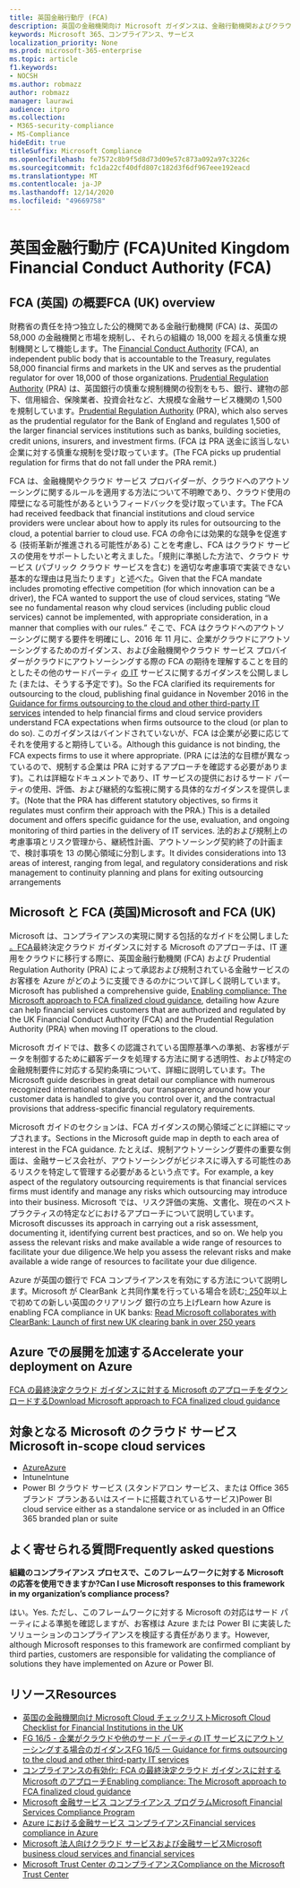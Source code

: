 ```yaml
---
title: 英国金融行動庁 (FCA)
description: 英国の金融機関向け Microsoft ガイダンスは、金融行動機関およびクラウドへのアウトソーシングのガイドラインに従っています。
keywords: Microsoft 365、コンプライアンス、サービス
localization_priority: None
ms.prod: microsoft-365-enterprise
ms.topic: article
f1.keywords:
- NOCSH
ms.author: robmazz
author: robmazz
manager: laurawi
audience: itpro
ms.collection:
- M365-security-compliance
- MS-Compliance
hideEdit: true
titleSuffix: Microsoft Compliance
ms.openlocfilehash: fe7572c8b9f5d8d73d09e57c873a092a97c3226c
ms.sourcegitcommit: fc1da22cf40dfd807c182d3f6df967eee192eacd
ms.translationtype: MT
ms.contentlocale: ja-JP
ms.lasthandoff: 12/14/2020
ms.locfileid: "49669758"
---
```

# <a name="united-kingdom-financial-conduct-authority-fca"></a><span data-ttu-id="16979-104">英国金融行動庁 (FCA)</span><span class="sxs-lookup"><span data-stu-id="16979-104">United Kingdom Financial Conduct Authority (FCA)</span></span>

## <a name="fca-uk-overview"></a><span data-ttu-id="16979-105">FCA (英国) の概要</span><span class="sxs-lookup"><span data-stu-id="16979-105">FCA (UK) overview</span></span>

<span data-ttu-id="16979-106">財務[](https://www.fca.org.uk/)省の責任を持つ独立した公的機関である金融行動機関 (FCA) は、英国の 58,000 の金融機関と市場を規制し、それらの組織の 18,000 を超える慎重な規制機関として機能します。</span><span class="sxs-lookup"><span data-stu-id="16979-106">The [Financial Conduct Authority](https://www.fca.org.uk/) (FCA), an independent public body that is accountable to the Treasury, regulates 58,000 financial firms and markets in the UK and serves as the prudential regulator for over 18,000 of those organizations.</span></span> <span data-ttu-id="16979-107">[Prudential Regulation Authority](https://www.bankofengland.co.uk/pra/pages/default.aspx) (PRA) は、英国銀行の慎重な規制機関の役割をもち、銀行、建物の部下、信用組合、保険業者、投資会社など、大規模な金融サービス機関の 1,500 を規制しています。</span><span class="sxs-lookup"><span data-stu-id="16979-107">[Prudential Regulation Authority](https://www.bankofengland.co.uk/pra/pages/default.aspx) (PRA), which also serves as the prudential regulator for the Bank of England and regulates 1,500 of the larger financial services institutions such as banks, building societies, credit unions, insurers, and investment firms.</span></span> <span data-ttu-id="16979-108">(FCA は PRA 送金に該当しない企業に対する慎重な規制を受け取っています。</span><span class="sxs-lookup"><span data-stu-id="16979-108">(The FCA picks up prudential regulation for firms that do not fall under the PRA remit.)</span></span>

<span data-ttu-id="16979-109">FCA は、金融機関やクラウド サービス プロバイダーが、クラウドへのアウトソーシングに関するルールを適用する方法について不明瞭であり、クラウド使用の障壁になる可能性があるというフィードバックを受け取っています。</span><span class="sxs-lookup"><span data-stu-id="16979-109">The FCA had received feedback that financial institutions and cloud service providers were unclear about how to apply its rules for outsourcing to the cloud, a potential barrier to cloud use.</span></span> <span data-ttu-id="16979-110">FCA の命令には効果的な競争を促進する (技術革新が推進される可能性がある) ことを考慮し、FCA はクラウド サービスの使用をサポートしたいと考えました。「規則に準拠した方法で、クラウド サービス (パブリック クラウド サービスを含む) を適切な考慮事項で実装できない基本的な理由は見当たります」と述べた。</span><span class="sxs-lookup"><span data-stu-id="16979-110">Given that the FCA mandate includes promoting effective competition (for which innovation can be a driver), the FCA wanted to support the use of cloud services, stating “We see no fundamental reason why cloud services (including public cloud services) cannot be implemented, with appropriate consideration, in a manner that complies with our rules.”</span></span> <span data-ttu-id="16979-111">そこで、FCA はクラウドへのアウトソーシングに関する要件を明確にし、2016 年 11 月に、企業がクラウドにアウトソーシングするためのガイダンス、および金融機関やクラウド サービス プロバイダーがクラウドにアウトソーシングする際の FCA の期待を理解することを目的としたその他のサードパーティ [の IT](https://www.fca.org.uk/publication/finalised-guidance/fg16-5.pdf) サービスに関するガイダンスを公開しました (または、そうする予定です)。</span><span class="sxs-lookup"><span data-stu-id="16979-111">So the FCA clarified its requirements for outsourcing to the cloud, publishing final guidance in November 2016 in the [Guidance for firms outsourcing to the cloud and other third-party IT services](https://www.fca.org.uk/publication/finalised-guidance/fg16-5.pdf) intended to help financial firms and cloud service providers understand FCA expectations when firms outsource to the cloud (or plan to do so).</span></span> <span data-ttu-id="16979-112">このガイダンスはバインドされていないが、FCA は企業が必要に応じてそれを使用すると期待している。</span><span class="sxs-lookup"><span data-stu-id="16979-112">Although this guidance is not binding, the FCA expects firms to use it where appropriate.</span></span> <span data-ttu-id="16979-113">(PRA には法的な目標が異なっているので、規制する企業は PRA に対するアプローチを確認する必要があります)。これは詳細なドキュメントであり、IT サービスの提供におけるサード パーティの使用、評価、および継続的な監視に関する具体的なガイダンスを提供します。</span><span class="sxs-lookup"><span data-stu-id="16979-113">(Note that the PRA has different statutory objectives, so firms it regulates must confirm their approach with the PRA.) This is a detailed document and offers specific guidance for the use, evaluation, and ongoing monitoring of third parties in the delivery of IT services.</span></span> <span data-ttu-id="16979-114">法的および規制上の考慮事項とリスク管理から、継続性計画、アウトソーシング契約終了の計画まで、検討事項を 13 の関心領域に分割します。</span><span class="sxs-lookup"><span data-stu-id="16979-114">It divides considerations into 13 areas of interest, ranging from legal, and regulatory considerations and risk management to continuity planning and plans for exiting outsourcing arrangements</span></span>

## <a name="microsoft-and-fca-uk"></a><span data-ttu-id="16979-115">Microsoft と FCA (英国)</span><span class="sxs-lookup"><span data-stu-id="16979-115">Microsoft and FCA (UK)</span></span>

<span data-ttu-id="16979-116">Microsoft は、コンプライアンスの実現に関する包括的なガイドを公開しました [。FCA](https://go.microsoft.com/fwlink/p/?linkid=2101561)最終決定クラウド ガイダンスに対する Microsoft のアプローチは、IT 運用をクラウドに移行する際に、英国金融行動機関 (FCA) および Prudential Regulation Authority (PRA) によって承認および規制されている金融サービスのお客様を Azure がどのように支援できるのかについて詳しく説明しています。</span><span class="sxs-lookup"><span data-stu-id="16979-116">Microsoft has published a comprehensive guide, [Enabling compliance: The Microsoft approach to FCA finalized cloud guidance](https://go.microsoft.com/fwlink/p/?linkid=2101561), detailing how Azure can help financial services customers that are authorized and regulated by the UK Financial Conduct Authority (FCA) and the Prudential Regulation Authority (PRA) when moving IT operations to the cloud.</span></span>

<span data-ttu-id="16979-117">Microsoft ガイドでは、数多くの認識されている国際基準への準拠、お客様がデータを制御するために顧客データを処理する方法に関する透明性、および特定の金融規制要件に対応する契約条項について、詳細に説明しています。</span><span class="sxs-lookup"><span data-stu-id="16979-117">The Microsoft guide describes in great detail our compliance with numerous recognized international standards, our transparency around how your customer data is handled to give you control over it, and the contractual provisions that address-specific financial regulatory requirements.</span></span>

<span data-ttu-id="16979-118">Microsoft ガイドのセクションは、FCA ガイダンスの関心領域ごとに詳細にマップされます。</span><span class="sxs-lookup"><span data-stu-id="16979-118">Sections in the Microsoft guide map in depth to each area of interest in the FCA guidance.</span></span> <span data-ttu-id="16979-119">たとえば、規制アウトソーシング要件の重要な側面は、金融サービス会社が、アウトソーシングがビジネスに導入する可能性のあるリスクを特定して管理する必要があるという点です。</span><span class="sxs-lookup"><span data-stu-id="16979-119">For example, a key aspect of the regulatory outsourcing requirements is that financial services firms must identify and manage any risks which outsourcing may introduce into their business.</span></span> <span data-ttu-id="16979-120">Microsoft では、リスク評価の実施、文書化、現在のベスト プラクティスの特定などにおけるアプローチについて説明しています。</span><span class="sxs-lookup"><span data-stu-id="16979-120">Microsoft discusses its approach in carrying out a risk assessment, documenting it, identifying current best practices, and so on.</span></span> <span data-ttu-id="16979-121">We help you assess the relevant risks and make available a wide range of resources to facilitate your due diligence.</span><span class="sxs-lookup"><span data-stu-id="16979-121">We help you assess the relevant risks and make available a wide range of resources to facilitate your due diligence.</span></span>

<span data-ttu-id="16979-122">Azure が英国の銀行で FCA コンプライアンスを有効にする方法について説明します。Microsoft が ClearBank と共同作業を行っている場合を読む[: 250](https://customers.microsoft.com/story/microsoft-collaborates-with-clearbank)年以上で初めての新しい英国のクリアリング 銀行の立ち上げ</span><span class="sxs-lookup"><span data-stu-id="16979-122">Learn how Azure is enabling FCA compliance in UK banks: [Read Microsoft collaborates with ClearBank: Launch of first new UK clearing bank in over 250 years](https://customers.microsoft.com/story/microsoft-collaborates-with-clearbank)</span></span>

## <a name="accelerate-your-deployment-on-azure"></a><span data-ttu-id="16979-123">Azure での展開を加速する</span><span class="sxs-lookup"><span data-stu-id="16979-123">Accelerate your deployment on Azure</span></span>

[<span data-ttu-id="16979-124">FCA の最終決定クラウド ガイダンスに対する Microsoft のアプローチをダウンロードする</span><span class="sxs-lookup"><span data-stu-id="16979-124">Download Microsoft approach to FCA finalized cloud guidance</span></span>](https://go.microsoft.com/fwlink/p/?linkid=2101561)

## <a name="microsoft-in-scope-cloud-services"></a><span data-ttu-id="16979-125">対象となる Microsoft のクラウド サービス</span><span class="sxs-lookup"><span data-stu-id="16979-125">Microsoft in-scope cloud services</span></span>

- [<span data-ttu-id="16979-126">Azure</span><span class="sxs-lookup"><span data-stu-id="16979-126">Azure</span></span>](https://aka.ms/AzureCompliance)
- <span data-ttu-id="16979-127">Intune</span><span class="sxs-lookup"><span data-stu-id="16979-127">Intune</span></span>
- <span data-ttu-id="16979-128">Power BI クラウド サービス (スタンドアロン サービス、または Office 365 ブランド プランあるいはスイートに搭載されているサービス)</span><span class="sxs-lookup"><span data-stu-id="16979-128">Power BI cloud service either as a standalone service or as included in an Office 365 branded plan or suite</span></span>

## <a name="frequently-asked-questions"></a><span data-ttu-id="16979-129">よく寄せられる質問</span><span class="sxs-lookup"><span data-stu-id="16979-129">Frequently asked questions</span></span>

<span data-ttu-id="16979-130">**組織のコンプライアンス プロセスで、このフレームワークに対する Microsoft の応答を使用できますか?**</span><span class="sxs-lookup"><span data-stu-id="16979-130">**Can I use Microsoft responses to this framework in my organization’s compliance process?**</span></span>

<span data-ttu-id="16979-131">はい。</span><span class="sxs-lookup"><span data-stu-id="16979-131">Yes.</span></span> <span data-ttu-id="16979-132">ただし、このフレームワークに対する Microsoft の対応はサード パーティによる準拠を確認しますが、お客様は Azure または Power BI に実装したソリューションのコンプライアンスを検証する責任があります。</span><span class="sxs-lookup"><span data-stu-id="16979-132">However, although Microsoft responses to this framework are confirmed compliant by third parties, customers are responsible for validating the compliance of solutions they have implemented on Azure or Power BI.</span></span>

## <a name="resources"></a><span data-ttu-id="16979-133">リソース</span><span class="sxs-lookup"><span data-stu-id="16979-133">Resources</span></span>

- [<span data-ttu-id="16979-134">英国の金融機関向け Microsoft Cloud チェックリスト</span><span class="sxs-lookup"><span data-stu-id="16979-134">Microsoft Cloud Checklist for Financial Institutions in the UK</span></span>](https://aka.ms/Azure-UK-compliance)
- [<span data-ttu-id="16979-135">FG 16/5 - 企業がクラウドや他のサード パーティの IT サービスにアウトソーシングする場合のガイダンス</span><span class="sxs-lookup"><span data-stu-id="16979-135">FG 16/5 — Guidance for firms outsourcing to the cloud and other third-party IT services</span></span>](https://www.fca.org.uk/publication/finalised-guidance/fg16-5.pdf)
- [<span data-ttu-id="16979-136">コンプライアンスの有効化: FCA の最終決定クラウド ガイダンスに対する Microsoft のアプローチ</span><span class="sxs-lookup"><span data-stu-id="16979-136">Enabling compliance: The Microsoft approach to FCA finalized cloud guidance</span></span>](https://go.microsoft.com/fwlink/p/?linkid=2101561)
- [<span data-ttu-id="16979-137">Microsoft 金融サービス コンプライアンス プログラム</span><span class="sxs-lookup"><span data-stu-id="16979-137">Microsoft Financial Services Compliance Program</span></span>](https://www.microsoft.com/download/details.aspx?id=55332)
- [<span data-ttu-id="16979-138">Azure における金融サービス コンプライアンス</span><span class="sxs-lookup"><span data-stu-id="16979-138">Financial services compliance in Azure</span></span>](https://azure.microsoft.com/resources/videos/azurecon-2015-financial-services-compliance-in-azure/)
- [<span data-ttu-id="16979-139">Microsoft 法人向けクラウド サービスおよび金融サービス</span><span class="sxs-lookup"><span data-stu-id="16979-139">Microsoft business cloud services and financial services</span></span>](https://www.microsoft.com/trustcenter/cloudservices/financialservices)
- [<span data-ttu-id="16979-140">Microsoft Trust Center のコンプライアンス</span><span class="sxs-lookup"><span data-stu-id="16979-140">Compliance on the Microsoft Trust Center</span></span>](https://www.microsoft.com/trust-center/compliance/compliance-overview)
